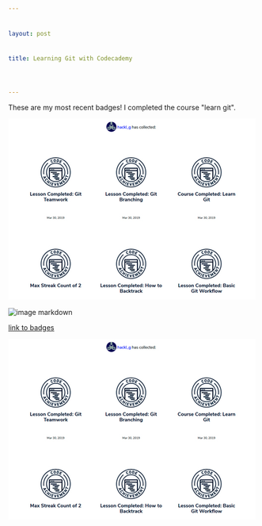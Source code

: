 ```yaml
---


layout: post


title: Learning Git with Codecademy



---
```





These are my most recent badges! I completed the course "learn git".



![image markdown](pictures_for_posts/GabrieleHackl_badges_git.jpg)


![image markdown](https://gabrielehackl.github.io/_posts/pictures_for_posts/GabrieleHackl_badges_git.jpg)     

[link to badges](https://www.codecademy.com/users/hackl_g/achievements)
<p>
    <img src="pictures_for_posts/GabrieleHackl_badges_git.jpg" />
</p>